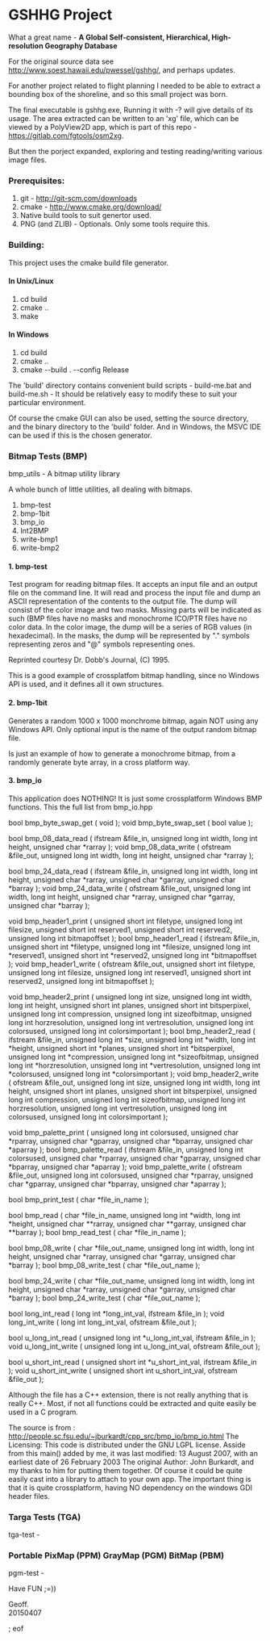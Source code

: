 # GSHHG Project

What a great name - **A Global Self-consistent, Hierarchical, High-resolution Geography Database**

For the original source data see <a target="_blank" href="http://www.soest.hawaii.edu/pwessel/gshhg/">http://www.soest.hawaii.edu/pwessel/gshhg/</a>, and perhaps updates.

For another project related to flight planning I needed to be able to extract 
a bounding box of the shoreline, and so this small project was born.

The final executable is gshhg.exe, Running it with -? will give details of its usage. The area extracted can be written to an 'xg' file, which can be viewed by a PolyView2D app, which is part of this repo - https://gitlab.com/fgtools/osm2xg.

But then the porject expanded, exploring and testing reading/writing various image files.

### Prerequisites:

 1. git - http://git-scm.com/downloads
 2. cmake - http://www.cmake.org/download/
 3. Native build tools to suit genertor used.
 4. PNG (and ZLIB) - Optionals. Only some tools require this.

### Building:

This project uses the cmake build file generator.

#### In Unix/Linux

 1. cd build
 2. cmake ..
 3. make
 
#### In Windows

 1. cd build
 2. cmake ..
 3. cmake --build . --config Release
 
The 'build' directory contains convenient build scripts - build-me.bat and build-me.sh - It should be relatively easy to modify these to suit your particular environment.
 
Of course the cmake GUI can also be used, setting the source directory, and the binary directory to the 'build' folder. And in Windows, the MSVC IDE can be used if this is the chosen generator.


### Bitmap Tests (BMP)

bmp_utils - A bitmap utility library

A whole bunch of little utilities, all dealing with bitmaps.

 1. bmp-test
 2. bmp-1bit
 3. bmp_io
 4. Int2BMP
 5. write-bmp1
 6. write-bmp2

#### 1. bmp-test

Test program for reading bitmap files.  It accepts an input file and an
output file on the command line.  It will read and process the input file
and dump an ASCII representation of the contents to the output file.  The
dump will consist of the color image and two masks.  Missing parts will be
indicated as such (BMP files have no masks and monochrome ICO/PTR files
have no color data.  In the color image, the dump will be a series of RGB
values (in hexadecimal).  In the masks, the dump will be represented by "."
symbols representing zeros and "@" symbols representing ones.

Reprinted courtesy Dr. Dobb's Journal, (C) 1995.

This is a good example of crossplatfom bitmap handling, since no Windows API is used,
and it defines all it own structures.
 
#### 2. bmp-1bit

Generates a random 1000 x 1000 monchrome bitmap, again NOT using any Windows API. Only optional input is the name of the output random bitmap file.

Is just an example of how to generate a monochrome bitmap, from a randomly generate byte array, in a cross platform way.

#### 3. bmp_io

This application does NOTHING!
It is just some crossplatform Windows BMP functions.
This the full list from bmp_io.hpp

bool bmp_byte_swap_get ( void );
void bmp_byte_swap_set ( bool value );

bool bmp_08_data_read ( ifstream &file_in, unsigned long int width, long int height, 
  unsigned char *rarray );
void bmp_08_data_write ( ofstream &file_out, unsigned long int width, 
  long int height, unsigned char *rarray );

bool bmp_24_data_read ( ifstream &file_in, unsigned long int width, 
  long int height, unsigned char *rarray, unsigned char *garray, unsigned char *barray );
void bmp_24_data_write ( ofstream &file_out, unsigned long int width, 
  long int height, unsigned char *rarray, unsigned char *garray, unsigned char *barray );

void bmp_header1_print ( unsigned short int filetype, 
  unsigned long int filesize, unsigned short int reserved1, 
  unsigned short int reserved2, unsigned long int bitmapoffset );
bool bmp_header1_read ( ifstream &file_in, unsigned short int *filetype, 
  unsigned long int *filesize, unsigned long int *reserved1, 
  unsigned short int *reserved2, unsigned long int *bitmapoffset );
void bmp_header1_write ( ofstream &file_out, unsigned short int filetype,
  unsigned long int filesize, unsigned long int reserved1, 
  unsigned short int reserved2, unsigned long int bitmapoffset );

void bmp_header2_print ( unsigned long int size, unsigned long int width, 
  long int height, 
  unsigned short int planes, unsigned short int bitsperpixel, 
  unsigned long int compression, unsigned long int sizeofbitmap,
  unsigned long int horzresolution, unsigned long int vertresolution,
  unsigned long int colorsused,  unsigned long int colorsimportant );
bool bmp_header2_read ( ifstream &file_in, unsigned long int *size,
  unsigned long int *width, long int *height, 
  unsigned short int *planes, unsigned short int *bitsperpixel,
  unsigned long int *compression, unsigned long int *sizeofbitmap,
  unsigned long int *horzresolution, unsigned long int *vertresolution,
  unsigned long int *colorsused, unsigned long int *colorsimportant );
void bmp_header2_write ( ofstream &file_out, unsigned long int size,
  unsigned long int width, long int height, 
  unsigned short int planes, unsigned short int bitsperpixel,
  unsigned long int compression, unsigned long int sizeofbitmap,
  unsigned long int horzresolution, unsigned long int vertresolution,
  unsigned long int colorsused, unsigned long int colorsimportant );

void bmp_palette_print ( unsigned long int colorsused, 
  unsigned char *rparray, unsigned char *gparray, unsigned char *bparray,
  unsigned char *aparray );
bool bmp_palette_read ( ifstream &file_in, unsigned long int colorsused,
  unsigned char *rparray, unsigned char *gparray, unsigned char *bparray, 
  unsigned char *aparray );
void bmp_palette_write ( ofstream &file_out, unsigned long int colorsused, 
  unsigned char *rparray, unsigned char *gparray, unsigned char *bparray,
  unsigned char *aparray );

bool bmp_print_test ( char *file_in_name );

bool bmp_read ( char *file_in_name, unsigned long int *width, long int *height, 
  unsigned char **rarray, unsigned char **garray, unsigned char **barray );
bool bmp_read_test ( char *file_in_name );

bool bmp_08_write ( char *file_out_name, unsigned long int width, long int height, 
  unsigned char *rarray, unsigned char *garray, unsigned char *barray );
bool bmp_08_write_test ( char *file_out_name );

bool bmp_24_write ( char *file_out_name, unsigned long int width, long int height, 
  unsigned char *rarray, unsigned char *garray, unsigned char *barray );
bool bmp_24_write_test ( char *file_out_name );

bool long_int_read ( long int *long_int_val, ifstream &file_in );
void long_int_write ( long int long_int_val, ofstream &file_out );

bool u_long_int_read ( unsigned long int *u_long_int_val, ifstream &file_in );
void u_long_int_write ( unsigned long int u_long_int_val, ofstream &file_out );

bool u_short_int_read ( unsigned short int *u_short_int_val, ifstream &file_in );
void u_short_int_write ( unsigned short int u_short_int_val, ofstream &file_out );

Although the file has a C++ extension, there is not really anything
that is really C++. Most, if not all functions could be extracted and
quite easily be used in a C program.

The source is from : http://people.sc.fsu.edu/~jburkardt/cpp_src/bmp_io/bmp_io.html
The Licensing: This code is distributed under the GNU LGPL license. 
Asside from this main() added by me, it was last modified: 13 August 2007, with an
earliest date of 26 February 2003
The original Author: John Burkardt, and my thanks to him for putting them together.
Of course it could be quite easily cast into a library to attach to your own app.
The important thing is that it is quite crossplatform, having NO dependency on the
windows GDI header files.


### Targa Tests (TGA)

tga-test -

### Portable PixMap (PPM) GrayMap (PGM) BitMap (PBM)

pgm-test -

Have FUN ;=))

Geoff.   
20150407

; eof
